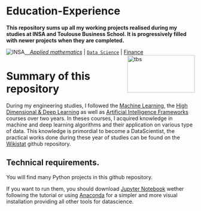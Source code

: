 # Education-Experience

**This repository sums up all my working projects realised during my studies at INSA and Toulouse Business School. It is progressively filled with newer projects when they are completed.**

 <a href="https://www.math.insa-toulouse.fr/fr/index.html" ><img src="http://www.math.univ-toulouse.fr/~besse/Wikistat/Images/Logo_INSAvilletoulouse-RVB.png" style="float:left; max-width: 80px; display: inline" alt="INSA"/>  &emsp;[*Applied mathematics*](http://www.math.insa-toulouse.fr/fr/index.html) | [`Data Science`](http://www.math.insa-toulouse.fr/fr/enseignement.html) |  [Finance](https://www.tbs-education.fr/formation/msc-equity-research-and-investment-management/) &emsp; <a href="https://www.tbs-education.fr/formation/msc-equity-research-and-investment-management/"><img src = "https://www.tbs-education.fr/content/uploads/sites/4/2021/07/logo-tbs-education-inspiring-life.png" style="float: right; height: 100px; width: 180px; display: inline" alt="tbs"/> </a>

# Summary of this repository

During my engineering studies, I followed the [Machine Learning](https://github.com/wikistat/Apprentissage), the [High Dimensional & Deep Learning](https://github.com/wikistat/High-Dimensional-Deep-Learning) as well as [Artificial Intelligence Frameworks](https://github.com/wikistat/AI-Frameworks) courses over two years.
 In theses courses, I acquired knowledge in machine and deep learning algorithms and their application on various type of data. This knowledge is primordial to become a DataScientist, the practical works done during these year of studies can be found on the [Wikistat](https://github.com/wikistat) github repository. 









 
 ## Technical requirements. 
 
 You will find many Python projects in this github repository. <br>
 
If you want to run them, you should download [Jupyter Notebook](https://jupyter.org/install) wether following the tutorial or using [Anaconda](https://www.anaconda.com/products/individual) for a simpler and more visual installation providing all other tools for datascience.
